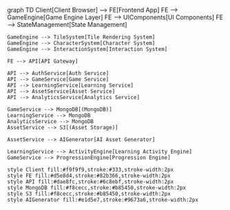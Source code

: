 graph TD
    Client[Client Browser] --> FE[Frontend App]
    FE --> GameEngine[Game Engine Layer]
    FE --> UIComponents[UI Components]
    FE --> StateManagement[State Management]
    
    GameEngine --> TileSystem[Tile Rendering System]
    GameEngine --> CharacterSystem[Character System]
    GameEngine --> InteractionSystem[Interaction System]
    
    FE --> API[API Gateway]
    
    API --> AuthService[Auth Service]
    API --> GameService[Game Service]
    API --> LearningService[Learning Service]
    API --> AssetService[Asset Service]
    API --> AnalyticsService[Analytics Service]
    
    GameService --> MongoDB[(MongoDB)]
    LearningService --> MongoDB
    AnalyticsService --> MongoDB
    AssetService --> S3[(Asset Storage)]
    
    AssetService --> AIGenerator[AI Asset Generator]
    
    LearningService --> ActivityEngine[Learning Activity Engine]
    GameService --> ProgressionEngine[Progression Engine]
    
    style Client fill:#f9f9f9,stroke:#333,stroke-width:2px
    style FE fill:#d5e8d4,stroke:#82b366,stroke-width:2px
    style API fill:#dae8fc,stroke:#6c8ebf,stroke-width:2px
    style MongoDB fill:#f8cecc,stroke:#b85450,stroke-width:2px
    style S3 fill:#f8cecc,stroke:#b85450,stroke-width:2px
    style AIGenerator fill:#e1d5e7,stroke:#9673a6,stroke-width:2px
